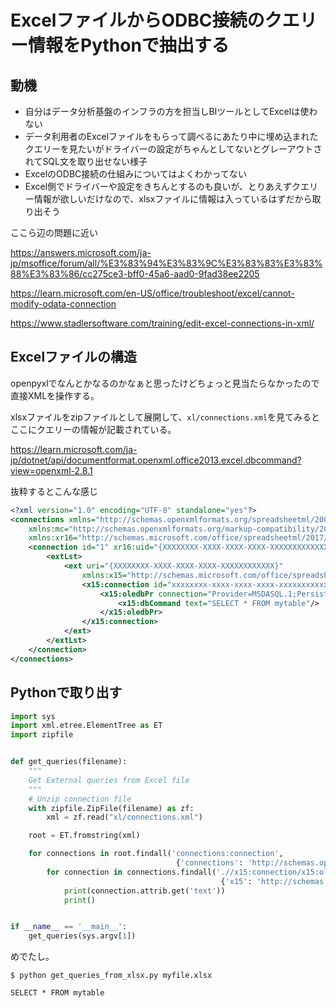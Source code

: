 # ExcelファイルからODBC接続のクエリー情報をPythonで抽出する

## 動機

- 自分はデータ分析基盤のインフラの方を担当しBIツールとしてExcelは使わない
- データ利用者のExcelファイルをもらって調べるにあたり中に埋め込まれたクエリーを見たいがドライバーの設定がちゃんとしてないとグレーアウトされてSQL文を取り出せない様子
- ExcelのODBC接続の仕組みについてはよくわかってない
- Excel側でドライバーや設定をきちんとするのも良いが、とりあえずクエリー情報が欲しいだけなので、xlsxファイルに情報は入っているはずだから取り出そう

ここら辺の問題に近い

https://answers.microsoft.com/ja-jp/msoffice/forum/all/%E3%83%94%E3%83%9C%E3%83%83%E3%83%88%E3%83%86/cc275ce3-bff0-45a6-aad0-9fad38ee2205

https://learn.microsoft.com/en-US/office/troubleshoot/excel/cannot-modify-odata-connection

https://www.stadlersoftware.com/training/edit-excel-connections-in-xml/

## Excelファイルの構造

openpyxlでなんとかなるのかなぁと思ったけどちょっと見当たらなかったので直接XMLを操作する。

xlsxファイルをzipファイルとして展開して、`xl/connections.xml`を見てみるとここにクエリーの情報が記載されている。

https://learn.microsoft.com/ja-jp/dotnet/api/documentformat.openxml.office2013.excel.dbcommand?view=openxml-2.8.1

抜粋するとこんな感じ

```xml
<?xml version="1.0" encoding="UTF-8" standalone="yes"?>
<connections xmlns="http://schemas.openxmlformats.org/spreadsheetml/2006/main"
    xmlns:mc="http://schemas.openxmlformats.org/markup-compatibility/2006" mc:Ignorable="xr16"
    xmlns:xr16="http://schemas.microsoft.com/office/spreadsheetml/2017/revision16">
    <connection id="1" xr16:uid="{XXXXXXXX-XXXX-XXXX-XXXX-XXXXXXXXXXXXX}" name="connection-name" type="100" refreshedVersion="7" savePassword="1" saveData="1" credentials="stored" singleSignOnId="username">
        <extLst>
            <ext uri="{XXXXXXXX-XXXX-XXXX-XXXX-XXXXXXXXXXXX}"
                xmlns:x15="http://schemas.microsoft.com/office/spreadsheetml/2010/11/main">
                <x15:connection id="xxxxxxxx-xxxx-xxxx-xxxx-xxxxxxxxxxxx">
                    <x15:oledbPr connection="Provider=MSDASQL.1;Persist Security Info=True;User ID=username;DSN=ODBC-Connection-Name;Password=password">
                        <x15:dbCommand text="SELECT * FROM mytable"/>
                    </x15:oledbPr>
                </x15:connection>
            </ext>
        </extLst>
    </connection>
</connections>
```

## Pythonで取り出す

```python
import sys
import xml.etree.ElementTree as ET
import zipfile


def get_queries(filename):
    """
    Get External queries from Excel file
    """
    # Unzip connection file
    with zipfile.ZipFile(filename) as zf:
        xml = zf.read("xl/connections.xml")

    root = ET.fromstring(xml)

    for connections in root.findall('connections:connection',
                                     {'connections': 'http://schemas.openxmlformats.org/spreadsheetml/2006/main'}):
        for connection in connections.findall('.//x15:connection/x15:oledbPr/x15:dbCommand',
                                               {'x15': 'http://schemas.microsoft.com/office/spreadsheetml/2010/11/main'}):
            print(connection.attrib.get('text'))
            print()


if __name__ == '__main__': 
    get_queries(sys.argv[1])
```

めでたし。

```shell
$ python get_queries_from_xlsx.py myfile.xlsx

SELECT * FROM mytable
```
